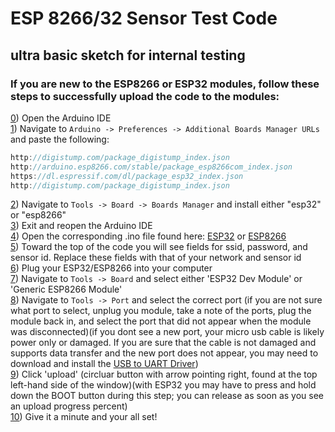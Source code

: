# ESP 8266/32 Sensor Test Code
## ultra basic sketch for internal testing 

### If you are new to the ESP8266 or ESP32 modules, follow these steps to successfully upload the code to the modules:

[0]()) Open the Arduino IDE\
[1]()) Navigate to `Arduino -> Preferences -> Additional Boards Manager URLs` and paste the following:
 ```cpp
http://digistump.com/package_digistump_index.json
http://arduino.esp8266.com/stable/package_esp8266com_index.json
https://dl.espressif.com/dl/package_esp32_index.json
http://digistump.com/package_digistump_index.json
 ```
[2]()) Navigate to `Tools -> Board -> Boards Manager` and install either "esp32" or "esp8266"\
[3]()) Exit and reopen the Arduino IDE\
[4]()) Open the corresponding .ino file found here: [ESP32](https://github.com/mb822/AguaClara-NJIT-Sensor-Code/blob/main/ESP32Sensor.ino) or [ESP8266](https://github.com/mb822/AguaClara-NJIT-Sensor-Code/blob/main/ESP8266Sensor.ino)\
[5]()) Toward the top of the code you will see fields for ssid, password, and sensor id. Replace these fields with that of your network and sensor id\
[6]()) Plug your ESP32/ESP8266 into your computer\
[7]()) Navigate to `Tools -> Board` and select either 'ESP32 Dev Module' or 'Generic ESP8266 Module'\
[8]()) Navigate to `Tools -> Port` and select the correct port (if you are not sure what port to select, unplug you module, take a note of the ports, plug the module back in, and select the port that did not appear when the module was disconnected)(if you dont see a new port, your micro usb cable is likely power only or damaged. If you are sure that the cable is not damaged and supports data transfer and the new port does not appear, you may need to download and install the [USB to UART Driver](https://www.silabs.com/developers/usb-to-uart-bridge-vcp-drivers))\
[9]()) Click 'upload' (circluar button with arrow pointing right, found at the top left-hand side of the window)(with ESP32 you may have to press and hold down the BOOT button during this step; you can release as soon as you see an upload progress percent)\
[10]()) Give it a minute and your all set!
